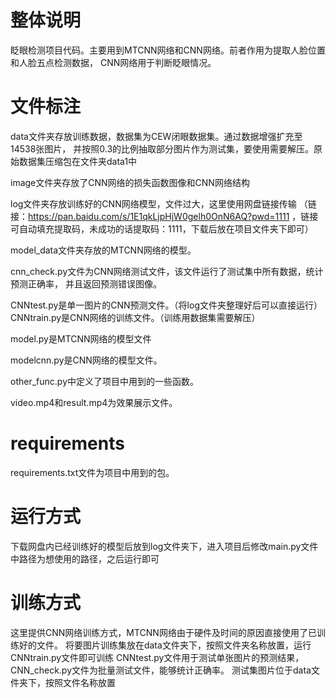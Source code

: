 # 整体说明
眨眼检测项目代码。主要用到MTCNN网络和CNN网络。前者作用为提取人脸位置和人脸五点检测数据，
CNN网络用于判断眨眼情况。

# 文件标注
data文件夹存放训练数据，数据集为CEW闭眼数据集。通过数据增强扩充至14538张图片，
并按照0.3的比例抽取部分图片作为测试集，要使用需要解压。原始数据集压缩包在文件夹data1中

image文件夹存放了CNN网络的损失函数图像和CNN网络结构

log文件夹存放训练好的CNN网络模型，文件过大，这里使用网盘链接传输
（链接：https://pan.baidu.com/s/1E1qkLjpHjW0gelh0OnN6AQ?pwd=1111 
，链接可自动填充提取码，未成功的话提取码：1111，下载后放在项目文件夹下即可）

model_data文件夹存放的MTCNN网络的模型。

cnn_check.py文件为CNN网络测试文件，该文件运行了测试集中所有数据，统计预测正确率，
并且返回预测错误图像。

CNNtest.py是单一图片的CNN预测文件。（将log文件夹整理好后可以直接运行）
CNNtrain.py是CNN网络的训练文件。（训练用数据集需要解压）

model.py是MTCNN网络的模型文件

modelcnn.py是CNN网络的模型文件。

other_func.py中定义了项目中用到的一些函数。

video.mp4和result.mp4为效果展示文件。

# requirements
requirements.txt文件为项目中用到的包。

# 运行方式
下载网盘内已经训练好的模型后放到log文件夹下，进入项目后修改main.py文件中路径为想使用的路径，之后运行即可

# 训练方式
这里提供CNN网络训练方式，MTCNN网络由于硬件及时间的原因直接使用了已训练好的文件。
将要图片训练集放在data文件夹下，按照文件夹名称放置，运行CNNtrain.py文件即可训练
CNNtest.py文件用于测试单张图片的预测结果，CNN_check.py文件为批量测试文件，能够统计正确率。
测试集图片位于data文件夹下，按照文件名称放置
